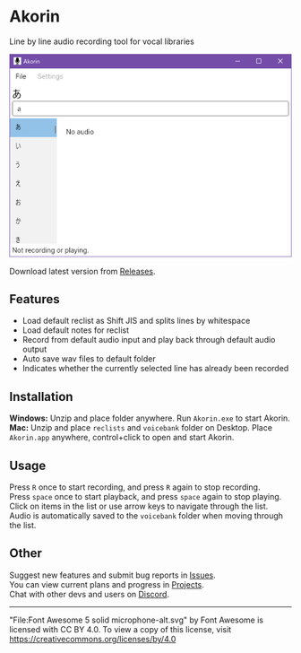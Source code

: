 # Akorin
Line by line audio recording tool for vocal libraries

![Akorin screenshot](screenshot.png)

Download latest version from [Releases](https://github.com/adlez27/akorin/releases).

## Features
* Load default reclist as Shift JIS and splits lines by whitespace
* Load default notes for reclist
* Record from default audio input and play back through default audio output
* Auto save wav files to default folder
* Indicates whether the currently selected line has already been recorded

## Installation
**Windows:** Unzip and place folder anywhere. Run `Akorin.exe` to start Akorin.  
**Mac:** Unzip and place `reclists` and `voicebank` folder on Desktop. Place `Akorin.app` anywhere, control+click to open and start Akorin.

## Usage
Press `R` once to start recording, and press `R` again to stop recording.  
Press `space` once to start playback, and press `space` again to stop playing.  
Click on items in the list or use arrow keys to navigate through the list. Audio is automatically saved to the `voicebank` folder when moving through the list.

## Other
Suggest new features and submit bug reports in [Issues](https://github.com/adlez27/akorin/issues).  
You can view current plans and progress in [Projects](https://github.com/adlez27/akorin/projects).  
Chat with other devs and users on [Discord](https://discord.gg/qZEPyhSqmf).

---
"File:Font Awesome 5 solid microphone-alt.svg" by Font Awesome is licensed with CC BY 4.0. To view a copy of this license, visit https://creativecommons.org/licenses/by/4.0
